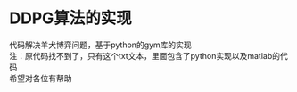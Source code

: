 # DDPG算法的实现
代码解决羊犬博弈问题，基于python的gym库的实现</br>
注：原代码找不到了，只有这个txt文本，里面包含了python实现以及matlab的代码</br>
希望对各位有帮助
